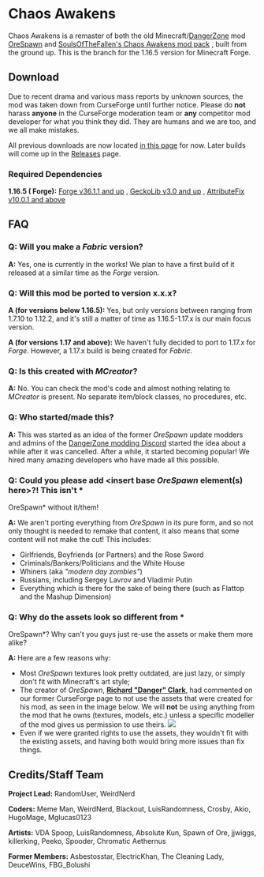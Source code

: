 # Chaos Awakens

Chaos Awakens is a remaster of both the old Minecraft/[DangerZone](http://dangerzonegame.net/)
mod [OreSpawn](https://www.dangerzonegame.net/dz-21-mods.html)
and [SoulsOfTheFallen's Chaos Awakens mod pack](https://web.archive.org/web/20180314164908/http://www.dangerzonegame.net/mods.html)
, built from the ground up. This is the branch for the 1.16.5 version for Minecraft Forge.

## Download

Due to recent drama and various mass reports by unknown sources, the mod was taken down from
CurseForge until further notice. Please do **not** harass **anyone** in the CurseForge moderation
team or **any** competitor mod developer for what you think they did. They are humans and we are
too, and we all make mistakes.

All previous downloads are now located [in this page](https://invalid2.github.io/downloads.html) for
now. Later builds will come up in
the [Releases](https://github.com/Chaos-Awakens-Mod-Team/ChaosAwakens/releases/) page.

### Required Dependencies

**1.16.5 (
Forge):** [Forge v36.1.1 and up](https://files.minecraftforge.net/net/minecraftforge/forge/index_1.16.5.html)
, [GeckoLib v3.0 and up](https://www.curseforge.com/minecraft/mc-mods/geckolib/files/all?filter-game-version=1738749986%3a70886)
, [AttributeFix v10.0.1 and above](https://www.curseforge.com/minecraft/mc-mods/attributefix/files/all?filter-game-version=1738749986%3a70886)

## FAQ

### Q: Will you make a *Fabric* version?

**A:** Yes, one is currently in the works! We plan to have a first build of it released at a similar
time as the *Forge* version.

### Q: Will this mod be ported to version x.x.x?

**A (for versions below 1.16.5):** Yes, but only versions between ranging from 1.7.10 to 1.12.2, and
it's still a matter of time as 1.16.5-1.17.x is our main focus version.

**A (for versions 1.17 and above):** We haven't fully decided to port to 1.17.x for *Forge*.
However, a 1.17.x build is being created for *Fabric*.

### Q: Is this created with *MCreator*?

**A:** No. You can check the mod's code and almost nothing relating to *MCreator* is present. No
separate item/block classes, no procedures, etc.

### Q: Who started/made this?

**A:** This was started as an idea of the former *OreSpawn* update modders and admins of
the [DangerZone modding Discord](https://discord.gg/hs6FJEDtMd) started the idea about a while after
it was cancelled. After a while, it started becoming popular! We hired many amazing developers who
have made all this possible.

### Q: Could you please add \<insert base *OreSpawn* element(s) here\>?! This isn't *
OreSpawn* without it/them!

**A:** We aren't porting everything from *OreSpawn* in its pure form, and so not only thought is
needed to remake that content, it also means that some content will not make the cut! This includes:

- Girlfriends, Boyfriends (or Partners) and the Rose Sword
- Criminals/Bankers/Politicians and the White House
- Whiners (aka *"modern day zombies"*)
- Russians, including Sergey Lavrov and Vladimir Putin
- Everything which is there for the sake of being there (such as Flattop and the Mashup Dimension)

### Q: Why do the assets look so different from *
OreSpawn*? Why can't you guys just re-use the assets or make them more alike?

**A:** Here are a few reasons why:

- Most *OreSpawn* textures look pretty outdated, are just lazy, or simply don't fit with Minecraft's
  art style;
- The creator of *OreSpawn*, [**Richard "Danger"
  Clark**](https://www.youtube.com/channel/UC_Tsf31uosncmWCICYO52Dw), had commented on our former
  CurseForge page to not use the assets that were created for his mod, as seen in the image below.
  We will **not** be using anything from the mod that he owns (textures, models, etc.) unless a
  specific modeller of the mod gives us permission to use theirs.
  ![](https://cdn.discordapp.com/attachments/836006424781914154/846513645580189706/unknown.png)
- Even if we were granted rights to use the assets, they wouldn't fit with the existing assets, and
  having both would bring more issues than fix things.

## Credits/Staff Team

**Project Lead:** RandomUser, WeirdNerd

**Coders:** Meme Man, WeirdNerd, Blackout, LuisRandomness, Crosby, Akio, HugoMage, Mglucas0123

**Artists:** VDA Spoop, LuisRandomness, Absolute Kun, Spawn of Ore, jjwiggs, killerking, Peeko,
Spooder, Chromatic Aethernus

**Former Members:** Asbestosstar, ElectricKhan, The Cleaning Lady, DeuceWins, FBG_Bolushi